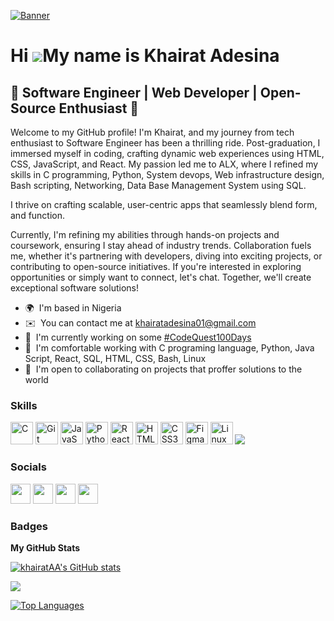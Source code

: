 [![Banner](https://i.imgur.com/ZfdOgIK.jpg)](https://github.com/khairatAA/khairatAA)

Hi ![](https://user-images.githubusercontent.com/18350557/176309783-0785949b-9127-417c-8b55-ab5a4333674e.gif)My name is Khairat Adesina
=======================================================================================================================================

🌟 Software Engineer | Web Developer | Open-Source Enthusiast 🌟
-----------------

Welcome to my GitHub profile! I'm Khairat, and my journey from tech enthusiast to Software Engineer has been a thrilling ride. Post-graduation, I immersed myself in coding, crafting dynamic web experiences using HTML, CSS, JavaScript, and React. My passion led me to ALX, where I refined my skills in C programming, Python, System devops, Web infrastructure design, Bash scripting, Networking, Data Base Management System using SQL.

I thrive on crafting scalable, user-centric apps that seamlessly blend form, and function.

Currently, I'm refining my abilities through hands-on projects and coursework, ensuring I stay ahead of industry trends. Collaboration fuels me, whether it's partnering with developers, diving into exciting projects, or contributing to open-source initiatives. If you're interested in exploring opportunities or simply want to connect, let's chat. Together, we'll create exceptional software solutions!

* 🌍  I'm based in Nigeria
* ✉️  You can contact me at [khairatadesina01@gmail.com](mailto:khairatadesina01@gmail.com)
* 🚀  I'm currently working on some [#CodeQuest100Days](http://github.com/khairatAA/CodeQuest100Days)
* 🧠  I'm comfortable working with C programing language, Python, Java Script, React, SQL, HTML, CSS, Bash, Linux
* 🤝  I'm open to collaborating on projects that proffer solutions to the world

### Skills


<p align="left">
<a href="https://docs.microsoft.com/en-us/cpp/?view=msvc-170" target="_blank" rel="noreferrer"><img src="https://raw.githubusercontent.com/danielcranney/readme-generator/main/public/icons/skills/c-colored.svg" width="36" height="36" alt="C" /></a>
<a href="https://git-scm.com/" target="_blank" rel="noreferrer"><img src="https://raw.githubusercontent.com/danielcranney/readme-generator/main/public/icons/skills/git-colored.svg" width="36" height="36" alt="Git" /></a>
<a href="https://developer.mozilla.org/en-US/docs/Web/JavaScript" target="_blank" rel="noreferrer"><img src="https://raw.githubusercontent.com/danielcranney/readme-generator/main/public/icons/skills/javascript-colored.svg" width="36" height="36" alt="JavaScript" /></a>
<a href="https://www.python.org/" target="_blank" rel="noreferrer"><img src="https://raw.githubusercontent.com/danielcranney/readme-generator/main/public/icons/skills/python-colored.svg" width="36" height="36" alt="Python" /></a>
<a href="https://reactjs.org/" target="_blank" rel="noreferrer"><img src="https://raw.githubusercontent.com/danielcranney/readme-generator/main/public/icons/skills/react-colored.svg" width="36" height="36" alt="React" /></a>
<a href="https://developer.mozilla.org/en-US/docs/Glossary/HTML5" target="_blank" rel="noreferrer"><img src="https://raw.githubusercontent.com/danielcranney/readme-generator/main/public/icons/skills/html5-colored.svg" width="36" height="36" alt="HTML5" /></a>
<a href="https://www.w3.org/TR/CSS/#css" target="_blank" rel="noreferrer"><img src="https://raw.githubusercontent.com/danielcranney/readme-generator/main/public/icons/skills/css3-colored.svg" width="36" height="36" alt="CSS3" /></a>
<a href="https://www.figma.com/" target="_blank" rel="noreferrer"><img src="https://raw.githubusercontent.com/danielcranney/readme-generator/main/public/icons/skills/figma-colored.svg" width="36" height="36" alt="Figma" /></a>
<a href="https://www.linux.org" target="_blank" rel="noreferrer"><img src="https://raw.githubusercontent.com/danielcranney/readme-generator/main/public/icons/skills/linux-colored.svg" width="36" height="36" alt="Linux" /></a>
<a href="https://skillicons.dev">
    <img src="https://skillicons.dev/icons?i=mysql,bash,git,vim" />
</a>
</p>


### Socials

<p align="left"> <a href="https://www.github.com/khairatAA" target="_blank" rel="noreferrer"><img src="https://raw.githubusercontent.com/danielcranney/readme-generator/main/public/icons/socials/github.svg" width="32" height="32" /></a> <a href="http://www.instagram.com/_dedamola_" target="_blank" rel="noreferrer"><img src="https://raw.githubusercontent.com/danielcranney/readme-generator/main/public/icons/socials/instagram.svg" width="32" height="32" /></a> <a href="https://www.linkedin.com/in/khairat-adesina1234" target="_blank" rel="noreferrer"><img src="https://raw.githubusercontent.com/danielcranney/readme-generator/main/public/icons/socials/linkedin.svg" width="32" height="32" /></a> <a href="https://www.twitter.com/_dedamola" target="_blank" rel="noreferrer"><img src="https://raw.githubusercontent.com/danielcranney/readme-generator/main/public/icons/socials/twitter.svg" width="32" height="32" /></a></p>

### Badges

<b>My GitHub Stats</b>

<a href="http://www.github.com/khairatAA"><img src="https://github-readme-stats.vercel.app/api?username=khairatAA&show_icons=true&hide=&count_private=true&title_color=0891b2&text_color=ffffff&icon_color=0891b2&bg_color=1c1917&hide_border=true&show_icons=true" alt="khairatAA's GitHub stats" /></a>

<a href="http://www.github.com/khairatAA"><img src="https://github-readme-streak-stats.herokuapp.com/?user=khairatAA&stroke=ffffff&background=1c1917&ring=0891b2&fire=0891b2&currStreakNum=ffffff&currStreakLabel=0891b2&sideNums=ffffff&sideLabels=ffffff&dates=ffffff&hide_border=true" /></a>

<a href="https://github.com/khairatAA" align="left"><img src="https://github-readme-stats.vercel.app/api/top-langs/?username=khairatAA&langs_count=10&title_color=0891b2&text_color=ffffff&icon_color=0891b2&bg_color=1c1917&hide_border=true&locale=en&custom_title=Top%20%Languages" alt="Top Languages" /></a>
